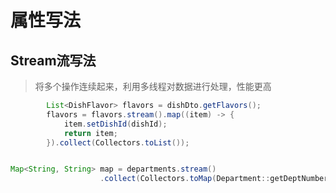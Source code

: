 # 属性写法

## Stream流写法

> 将多个操作连续起来，利用多线程对数据进行处理，性能更高

```java
        List<DishFlavor> flavors = dishDto.getFlavors();
        flavors = flavors.stream().map((item) -> {
            item.setDishId(dishId);
            return item;
        }).collect(Collectors.toList());


Map<String, String> map = departments.stream()
                    .collect(Collectors.toMap(Department::getDeptNumber, Department::getDeptname));
```

